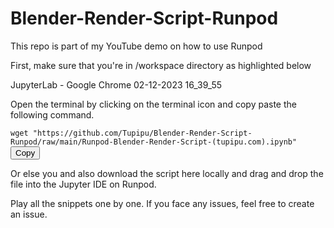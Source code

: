 # Blender-Render-Script-Runpod

This repo is part of my YouTube demo on how to use Runpod

First, make sure that you're in /workspace directory as highlighted below

JupyterLab - Google Chrome 02-12-2023 16_39_55


Open the terminal by clicking on the terminal icon and copy paste the following command.

<p>
  <code id="wgetCmd">wget "https://github.com/Tupipu/Blender-Render-Script-Runpod/raw/main/Runpod-Blender-Render-Script-(tupipu.com).ipynb"</code>
  <button onclick="navigator.clipboard.writeText(document.getElementById('wgetCmd').innerText)">Copy</button>
</p>

Or else you and also download the script here locally and drag and drop the file into the Jupyter IDE on Runpod.

Play all the snippets one by one. If you face any issues, feel free to create an issue.
